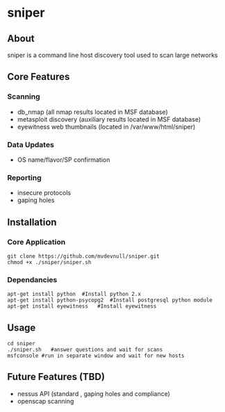 # sniper

## About
sniper is a command line host discovery tool used to scan large networks

## Core Features
### Scanning
* db_nmap (all nmap results located in MSF database)
* metasploit discovery (auxiliary results located in MSF database)
* eyewitness web thumbnails (located in /var/www/html/sniper)
### Data Updates
* OS name/flavor/SP confirmation 
### Reporting
* insecure protocols
* gaping holes

## Installation
### Core Application
```
git clone https://github.com/mvdevnull/sniper.git
chmod +x ./sniper/sniper.sh

```
### Dependancies
````
apt-get install python  #Install python 2.x
apt-get install python-psycopg2  #Install postgresql python module
apt-get install eyewitness   #Install eyewitness
````
## Usage
```
cd sniper
./sniper.sh   #answer questions and wait for scans
msfconsole #run in separate window and wait for new hosts
```

## Future Features (TBD)
* nessus API (standard , gaping holes and compliance)
* openscap scanning
